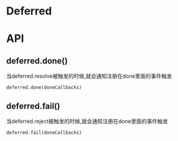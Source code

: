 # Deferred

# API

## deferred.done()

当deferred.resolve被触发的时候,就会通知注册在done里面的事件触发

`deferred.done(doneCallbacks)`

## deferred.fail()

当deferred.reject被触发的时候,就会通知注册在done里面的事件触发

`deferred.fail(doneCallbacks)`



